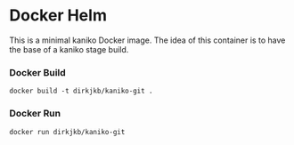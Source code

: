 # Docker Helm
This is a minimal kaniko Docker image.
The idea of this container is to have the base of a kaniko stage build.

### Docker Build
```
docker build -t dirkjkb/kaniko-git .
```
### Docker Run
```
docker run dirkjkb/kaniko-git
```